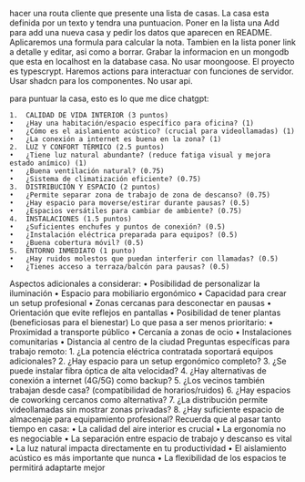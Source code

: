 hacer una routa cliente que presente una lista de casas. La casa esta definida por un texto y tendra una puntuacion. Poner en la lista una Add para add una nueva casa y pedir los datos que aparecen en README. Aplicaremos una formula para calcular la nota. Tambien en la lista poner link a detalle y editar, asi como a borrar. Grabar la  informacion en un mongodb que esta en localhost en la database casa. No usar moongoose. El proyecto es typescrypt. Haremos actions para interactuar con funciones de servidor. Usar shadcn para los componentes. No usar api.

para puntuar la casa, esto es lo que me dice chatgpt:

	1.	CALIDAD DE VIDA INTERIOR (3 puntos)
	•	¿Hay una habitación/espacio específico para oficina? (1)
	•	¿Cómo es el aislamiento acústico? (crucial para videollamadas) (1)
	•	¿La conexión a internet es buena en la zona? (1)
	2.	LUZ Y CONFORT TÉRMICO (2.5 puntos)
	•	¿Tiene luz natural abundante? (reduce fatiga visual y mejora estado anímico) (1)
	•	¿Buena ventilación natural? (0.75)
	•	¿Sistema de climatización eficiente? (0.75)
	3.	DISTRIBUCIÓN Y ESPACIO (2 puntos)
	•	¿Permite separar zona de trabajo de zona de descanso? (0.75)
	•	¿Hay espacio para moverse/estirar durante pausas? (0.5)
	•	¿Espacios versátiles para cambiar de ambiente? (0.75)
	4.	INSTALACIONES (1.5 puntos)
	•	¿Suficientes enchufes y puntos de conexión? (0.5)
	•	¿Instalación eléctrica preparada para equipos? (0.5)
	•	¿Buena cobertura móvil? (0.5)
	5.	ENTORNO INMEDIATO (1 punto)
	•	¿Hay ruidos molestos que puedan interferir con llamadas? (0.5)
	•	¿Tienes acceso a terraza/balcón para pausas? (0.5)
Aspectos adicionales a considerar:
	•	Posibilidad de personalizar la iluminación
	•	Espacio para mobiliario ergonómico
	•	Capacidad para crear un setup profesional
	•	Zonas cercanas para desconectar en pausas
	•	Orientación que evite reflejos en pantallas
	•	Posibilidad de tener plantas (beneficiosas para el bienestar)
Lo que pasa a ser menos prioritario:
	•	Proximidad a transporte público
	•	Cercanía a zonas de ocio
	•	Instalaciones comunitarias
	•	Distancia al centro de la ciudad
Preguntas específicas para trabajo remoto:
	1.	¿La potencia eléctrica contratada soportará equipos adicionales?
	2.	¿Hay espacio para un setup ergonómico completo?
	3.	¿Se puede instalar fibra óptica de alta velocidad?
	4.	¿Hay alternativas de conexión a internet (4G/5G) como backup?
	5.	¿Los vecinos también trabajan desde casa? (compatibilidad de horarios/ruidos)
	6.	¿Hay espacios de coworking cercanos como alternativa?
	7.	¿La distribución permite videollamadas sin mostrar zonas privadas?
	8.	¿Hay suficiente espacio de almacenaje para equipamiento profesional?
Recuerda que al pasar tanto tiempo en casa:
	•	La calidad del aire interior es crucial
	•	La ergonomía no es negociable
	•	La separación entre espacio de trabajo y descanso es vital
	•	La luz natural impacta directamente en tu productividad
	•	El aislamiento acústico es más importante que nunca
	•	La flexibilidad de los espacios te permitirá adaptarte mejor
